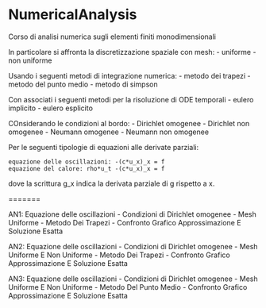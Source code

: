 # NumericalAnalysis

Corso di analisi numerica sugli elementi finiti monodimensionali

In particolare si affronta la discretizzazione spaziale con mesh:
	- uniforme
	- non uniforme
	
Usando i seguenti metodi di integrazione numerica:
	- metodo dei trapezi
	- metodo del punto medio
	- metodo di simpson
	
Con associati i seguenti metodi per la risoluzione di ODE temporali
	- eulero implicito
	- eulero esplicito
	
COnsiderando le condizioni al bordo:
	- Dirichlet omogenee
	- Dirichlet non omogenee
	- Neumann omogenee
	- Neumann non omogenee
	
Per le seguenti tipologie di equazioni alle derivate parziali:

	equazione delle oscillazioni: -(c*u_x)_x = f
	equazione del calore: rho*u_t -(c*u_x)_x = f
	
dove la scrittura g_x indica la derivata parziale di g rispetto a x.


=======

AN1: Equazione delle oscillazioni
        - Condizioni di Dirichlet omogenee
        - Mesh Uniforme
        - Metodo Dei Trapezi
        - Confronto Grafico Approssimazione E Soluzione Esatta
        
        
AN2: Equazione delle oscillazioni
        - Condizioni di Dirichlet omogenee
        - Mesh Uniforme E Non Uniforme
        - Metodo Dei Trapezi
        - Confronto Grafico Approssimazione E Soluzione Esatta


AN3: Equazione delle oscillazioni
        - Condizioni di Dirichlet omogenee
        - Mesh Uniforme E Non Uniforme
        - Metodo Del Punto Medio
        - Confronto Grafico Approssimazione E Soluzione Esatta
